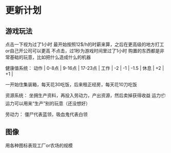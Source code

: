
# 更新计划

## 游戏玩法

点击一下视为过了1小时
最开始按照12$/h的时薪来算，之后在更高级的地方打工or自己开公司可以更高
不点击，过1秒为游戏时间里过了1小时
购置的东西都是非常基础的玩意，比如把什么造成什么的机器

健康值系统：
动作 | 0-8点 | 9-16点 | 17-23点 |
工作 |  -2   |   -1   | -1.5   |
休息 |  +2   |       +1        |

一开始住集装箱，每天花30吃饭，后来租正经房，每天花10刀吃饭

资源系统：
坐拥生产资料，再投入劳动力，产出资源，然后卖掉获得收益
运力📦
运力可以用来“生产”别的玩意（还没想好）

劳动力：
僵尸代表蓝领，吸血鬼代表白领

## 图像

用各种图标表现工厂or农场的规模
